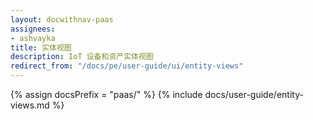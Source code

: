 ```yaml
---
layout: docwithnav-paas
assignees:
- ashvayka
title: 实体视图
description: IoT 设备和资产实体视图
redirect_from: "/docs/pe/user-guide/ui/entity-views"
---
```


{% assign docsPrefix = "paas/" %}
{% include docs/user-guide/entity-views.md %}
